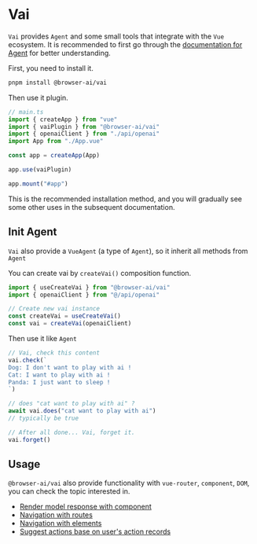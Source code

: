 # Vai
`Vai` provides `Agent` and some small tools that integrate with the `Vue` ecosystem. It is recommended to first go through the [documentation for Agent](../guide/agent) for better understanding.

First, you need to install it.

```sh
pnpm install @browser-ai/vai
```

Then use it plugin.

```ts
// main.ts
import { createApp } from "vue"
import { vaiPlugin } from "@browser-ai/vai"
import { openaiClient } from "./api/openai"
import App from "./App.vue"

const app = createApp(App)

app.use(vaiPlugin)

app.mount("#app")
```

This is the recommended installation method, and you will gradually see some other uses in the subsequent documentation.

## Init Agent
`Vai` also provide a `VueAgent` (a type of `Agent`), so it inherit all methods from `Agent`

You can create vai by `createVai()` composition function.

```ts
import { useCreateVai } from "@browser-ai/vai"
import { openaiClient } from "@/api/openai"

// Create new vai instance
const createVai = useCreateVai()
const vai = createVai(openaiClient)
```

Then use it like `Agent`
```ts
// Vai, check this content
vai.check(`
Dog: I don't want to play with ai !
Cat: I want to play with ai !
Panda: I just want to sleep !
`)

// does "cat want to play with ai" ?
await vai.does("cat want to play with ai")
// typically be true

// After all done... Vai, forget it.
vai.forget()
```

## Usage
`@browser-ai/vai` also provide functionality with `vue-router`, `component`, `DOM`, you can check the topic interested in.

- [Render model response with component](./render-component)
- [Navigation with routes](./vue-router)
- [Navigation with elements](./directive)
- [Suggest actions base on user's action records](./event-and-suggestion.md)